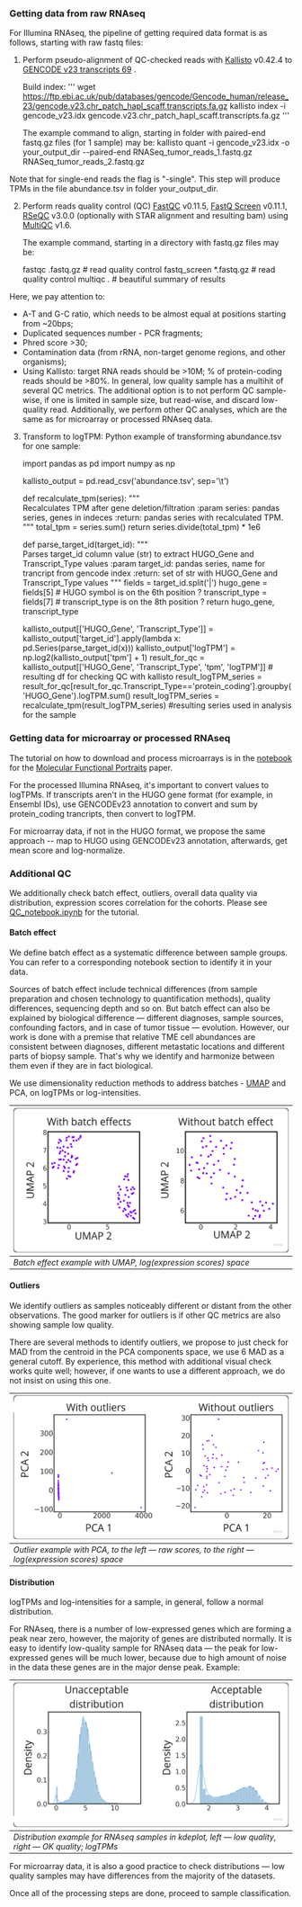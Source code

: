 ### Getting data from raw RNAseq
For Illumina RNAseq, the pipeline of getting required data format is as follows, starting with raw fastq files: 

1) Perform pseudo-alignment of QC-checked reads with [Kallisto](https://pachterlab.github.io/kallisto/) v0.42.4 to [GENCODE v23 transcripts 69](https://www.gencodegenes.org/human/) .

   Build index:
   '''
    wget https://ftp.ebi.ac.uk/pub/databases/gencode/Gencode_human/release_23/gencode.v23.chr_patch_hapl_scaff.transcripts.fa.gz
    kallisto index -i gencode_v23.idx gencode.v23.chr_patch_hapl_scaff.transcripts.fa.gz
   '''


   The example command to align, starting in folder with paired-end fastq.gz files (for 1 sample) may be: 
    kallisto quant -i gencode_v23.idx -o your_output_dir --paired-end RNASeq_tumor_reads_1.fastq.gz RNASeq_tumor_reads_2.fastq.gz

Note that for single-end reads the flag is "-single". This step will produce TPMs in the file abundance.tsv in folder your_output_dir.

2) Perform reads quality control (QC) [FastQC](https://www.bioinformatics.babraham.ac.uk/projects/fastqc/) v0.11.5, [FastQ Screen](https://www.bioinformatics.babraham.ac.uk/projects/fastq_screen/) v0.11.1, [RSeQC](http://rseqc.sourceforge.net/) v3.0.0 (optionally with STAR alignment and resulting bam) using [MultiQC](https://github.com/ewels/MultiQC) v1.6.

   The example command, starting in a directory with fastq.gz files may be:
   
	fastqc .fastq.gz # read quality control
	fastq_screen *.fastq.gz # read quality control
	multiqc . # beautiful summary of results

Here, we pay attention to: 
- A-T and G-C ratio, which needs to be almost equal at positions starting from ~20bps;
- Duplicated sequences number - PCR fragments;
- Phred score >30;
- Contamination data (from rRNA, non-target genome regions, and other organisms);
- Using Kallisto: target RNA reads should be >10M; % of protein-coding reads should be >80%.
In general, low quality sample has a multihit of several QC metrics. The additional option is to not perform QC sample-wise, if one is limited in sample size, but read-wise, and discard low-quality read. Additionally, we perform other QC analyses, which are the same as for microarray or processed RNAseq data.

3) Transform to logTPM:
Python example of transforming abundance.tsv for one sample:

	import pandas as pd
	import numpy as np
	
	kallisto_output = pd.read_csv('abundance.tsv', sep='\t')
	
	def recalculate_tpm(series):
	    """   
	    Recalculates TPM after gene deletion/filtration
	    :param series: pandas series, genes in indeces
	    :return: pandas series with recalculated TPM.
	    """
	    total_tpm = series.sum()
	    return series.divide(total_tpm) * 1e6
	    
	def parse_target_id(target_id):
		"""   
	    Parses target_id column value (str) to extract HUGO_Gene and Transcript_Type values
	    :param target_id: pandas series, name for trancript from gencode index
	    :return: set of str with HUGO_Gene and Transcript_Type values 
	    """
	    fields = target_id.split('|')
	    hugo_gene = fields[5]      # HUGO symbol is on the 6th position ?
	    transcript_type = fields[7]  # transcript_type is on the 8th position ?
	    return hugo_gene, transcript_type
	
	kallisto_output[['HUGO_Gene', 'Transcript_Type']] = kallisto_output['target_id'].apply(lambda x: pd.Series(parse_target_id(x)))
	kallisto_output['logTPM'] = np.log2(kallisto_output['tpm'] + 1)
	result_for_qc = kallisto_output[['HUGO_Gene', 'Transcript_Type', 'tpm', 'logTPM']] # resulting df for checking QC with kallisto
	 result_logTPM_series = result_for_qc[result_for_qc.Transcript_Type=='protein_coding'].groupby('HUGO_Gene').logTPM.sum() 
	 result_logTPM_series = recalculate_tpm(result_logTPM_series) #resulting series used in analysis for the sample

### Getting data for microarray or processed RNAseq
The tutorial on how to download and process microarrays is in the [notebook](https://github.com/BostonGene/MFP/blob/master/GEO_data_retrieval.ipynb) for the [Molecular Functional Portraits](https://pubmed.ncbi.nlm.nih.gov/34019806/) paper. 

For the processed Illumina RNAseq, it's important to convert values to logTPMs. If transcripts aren't in the HUGO gene format (for example, in Ensembl IDs), use GENCODEv23 annotation to convert and sum by protein_coding trancripts, then convert to logTPM.

For microarray data, if not in the HUGO format, we propose the same approach -- map to HUGO using GENCODEv23 annotation, afterwards, get mean score and log-normalize.

### Additional QC
We additionally check batch effect, outliers, overall data quality via distribution, expression scores correlation for the cohorts. Please see [QC_notebook.ipynb](QC_notebook.ipynb) for the tutorial. 

#### Batch effect

We define batch effect as a systematic difference between sample groups. You can refer to a corresponding notebook section to identify it in your data.

Sources of batch effect include technical differences (from sample preparation and chosen technology to quantification methods), quality differences, sequencing depth and so on. But batch effect can also be explained by biological difference — different diagnoses, sample sources, confounding factors, and in case of tumor tissue — evolution. However, our work is done with a premise that relative TME cell abundances are consistent between diagnoses, different metastatic locations and different parts of biopsy sample. That's why we identify and harmonize between them even if they are in fact biological.

We use dimensionality reduction methods to address batches - [UMAP](https://umap-learn.readthedocs.io/en/latest/) and PCA, on logTPMs or log-intensities. 

| ![batch_effect_example](pics/batch_effect_example.png)         |
| -------------------------------------------------------------- |
| *Batch effect example with UMAP, log(expression scores) space* |
#### Outliers

We identify outliers as samples noticeably different or distant from the other observations. The good marker for outliers is if other QC metrics are also showing sample low quality. 

There are several methods to identify outliers, we propose to just check for MAD from the centroid in the PCA components space, we use 6 MAD as a general cutoff. By experience, this method with additional visual check works quite well; however, if one wants to use a different approach, we do not insist on using this one.

| ![outlier_example](pics/outlier_example.png)                                                      |
| ------------------------------------------------------------------------------------------------- |
| *Outlier example with PCA, to the left — raw scores, to the right — log(expression scores) space* |
#### Distribution

logTPMs and log-intensities for a sample, in general, follow a normal distribution. 

For RNAseq, there is a number of low-expressed genes which are forming a peak near zero, however, the majority of genes are distributed normally. It is easy to identify low-quality sample for RNAseq data — the peak for low-expressed genes will be much lower, because due to high amount of noise in the data these genes are in the major dense peak. Example: 

| ![distribution_example](pics/distribution_example.png)                                                |
| ----------------------------------------------------------------------------------------------------- |
| *Distribution example for RNAseq samples in kdeplot, left — low quality, right — OK quality; logTPMs* |
For microarray data, it is also a good practice to check distributions — low quality samples may have differences from the majority of the datasets.

Once all of the processing steps are done, proceed to sample classification.

